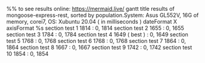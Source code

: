 %% to see results online: https://mermaid.live/
gantt
   	title results of mongoose-express-rest, sorted by population.System: Asus GL552V, 16G of memory, corei7, OS: Xubuntu 20.04 ( in milliseconds ) 
    dateFormat X
    axisFormat %s
    section test 1
    1814   : 0, 1814 
    section test 2
    1655   : 0, 1655
    section test 3
    1784   : 0, 1784
    section test 4
    1649 ( best )   : 0, 1649
    section test 5
    1768   : 0, 1768
    section test 6
    1768   : 0, 1768
    section test 7
    1864   : 0, 1864
    section test 8
    1667   : 0, 1667
    section test 9
    1742   : 0, 1742
    section test 10
    1854   : 0, 1854